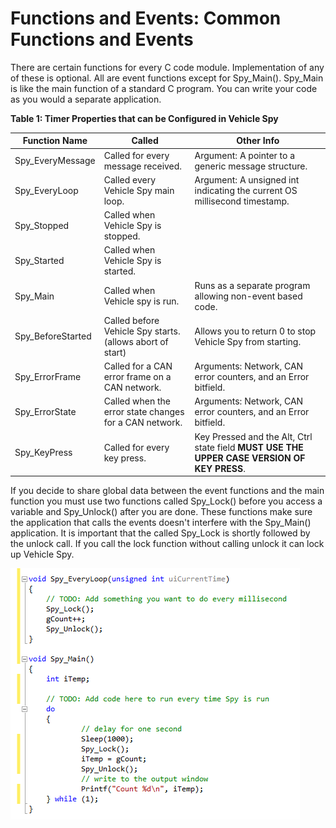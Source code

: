 # Functions and Events: Common Functions and Events

There are certain functions for every C code module. Implementation of any of these is optional. All are event functions except for Spy\_Main(). Spy\_Main is like the main function of a standard C program. You can write your code as you would a separate application.

**Table 1: Timer Properties that can be Configured in Vehicle Spy**

| Function Name      | Called                                                    | Other Info                                                                                  |
| ------------------ | --------------------------------------------------------- | ------------------------------------------------------------------------------------------- |
| Spy\_EveryMessage  | Called for every message received.                        | Argument: A pointer to a generic message structure.                                         |
| Spy\_EveryLoop     | Called every Vehicle Spy main loop.                       | Argument: A unsigned int indicating the current OS millisecond timestamp.                   |
| Spy\_Stopped       | Called when Vehicle Spy is stopped.                       |                                                                                             |
| Spy\_Started       | Called when Vehicle Spy is started.                       |                                                                                             |
| Spy\_Main          | Called when Vehicle spy is run.                           | Runs as a separate program allowing non-event based code.                                   |
| Spy\_BeforeStarted | Called before Vehicle Spy starts. (allows abort of start) | Allows you to return 0 to stop Vehicle Spy from starting.                                   |
| Spy\_ErrorFrame    | Called for a CAN error frame on a CAN network.            | Arguments: Network, CAN error counters, and an Error bitfield.                              |
| Spy\_ErrorState    | Called when the error state changes for a CAN network.    | Arguments: Network, CAN error counters, and an Error bitfield.                              |
| Spy\_KeyPress      | Called for every key press.                               | Key Pressed and the Alt, Ctrl state field **MUST USE THE UPPER CASE VERSION OF KEY PRESS**. |

If you decide to share global data between the event functions and the main function you must use two functions called Spy\_Lock() before you access a variable and Spy\_Unlock() after you are done. These functions make sure the application that calls the events doesn't interfere with the Spy\_Main() application. It is important that the called Spy\_Lock is shortly followed by the unlock call. If you call the lock function without calling unlock it can lock up Vehicle Spy.

![Figure 1: The Spy\_Lock() and Spy\_Unlock() functions allow Spy\_Main to share data with event functions.](../../../../.gitbook/assets/spy_lock.gif)
